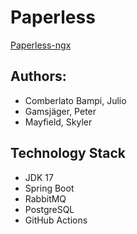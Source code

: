# Paperless
[Paperless-ngx](https://docs.paperless-ngx.com/)

## Authors: 
-  Comberlato Bampi, Julio
-  Gamsjäger, Peter
-  Mayfield, Skyler 

## Technology Stack
-  JDK 17
-  Spring Boot
-  RabbitMQ
-  PostgreSQL
-  GitHub Actions

